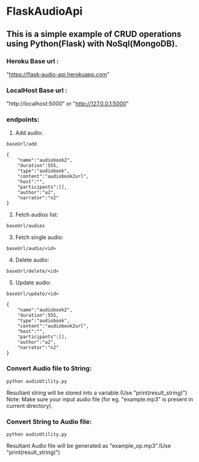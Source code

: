 # FlaskAudioApi
## This is a simple example of CRUD operations using Python(Flask) with NoSql(MongoDB).

### Heroku Base url : 
"https://flask-audio-api.herokuapp.com"
### LocalHost Base url : 
"http://localhost:5000" or "http://127.0.0.1:5000"

### endpoints:
1) Add audio:
```
baseUrl/add
```
```
{
    "name":"audiobook2",
    "duration":555,
    "type":"audiobook",
    "content":"audiobook2url",
    "host":"",
    "participants":[],
    "author":"a2",
    "narrator":"n2"
}
```

2) Fetch audios list:
```
baseUrl/audios
```

3) Fetch single audio:
```
baseUrl/audio/<id>
```

4) Delete audio:
```
baseUrl/delete/<id>
```

5) Update audio:
```
baseUrl/update/<id>
```
```
{
    "name":"audiobook2",
    "duration":555,
    "type":"audiobook",
    "content":"audiobook2url",
    "host":"",
    "participants":[],
    "author":"a2",
    "narrator":"n2"
}
```

### Convert Audio file to String:
```
python audioUtility.py
```
Resultant string will be stored into a variable.(Use "print(result_string)")
Note: Make sure your input audio file (for eg. "example.mp3" is present in current directory).


### Convert String to Audio file:
```
python audioUtility.py
```
Resultant Audio file will be generated as "example_op.mp3".(Use "print(result_string)")

